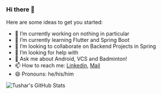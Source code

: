 ### Hi there 👋

<!--
**CapTen101/CapTen101** is a ✨ _special_ ✨ repository because its `README.md` (this file) appears on your GitHub profile.
-->

Here are some ideas to get you started:

- 🔭 I’m currently working on nothing in particular
- 🌱 I’m currently learning Flutter and Spring Boot
- 👯 I’m looking to collaborate on Backend Projects in Spring
- 🤔 I’m looking for help with 
- 💬 Ask me about Android, VCS and Badminton!
- 📫 How to reach me: [Linkedin](https://www.linkedin.com/in/tushar-rohilla-007/), [Mail](mailto:trohilla@ch.iitr.ac.in)
- 😄 Pronouns: he/his/him


![Tushar's GitHub Stats](https://github-readme-stats.vercel.app/api?username=CapTen101&show_icons=true&title_color=fff&icon_color=79ff97&text_color=9f9f9f&bg_color=151515)

